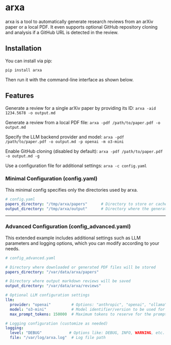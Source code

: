 # arxa

arxa is a tool to automatically generate research reviews from an arXiv paper or a local PDF. It even supports optional GitHub repository cloning and analysis if a GitHub URL is detected in the review.

## Installation

You can install via pip:

`pip install arxa`

Then run it with the command-line interface as shown below.

## Features

Generate a review for a single arXiv paper by providing its ID:
`arxa -aid 1234.5678 -o output.md`

Generate a review from a local PDF file:
`arxa -pdf /path/to/paper.pdf -o output.md`

Specify the LLM backend provider and model:
`arxa -pdf /path/to/paper.pdf -o output.md -p openai -m o3-mini`

Enable GitHub cloning (disabled by default):
`arxa -pdf /path/to/paper.pdf -o output.md -g`

Use a configuration file for additional settings:
`arxa -c config.yaml`

### Minimal Configuration (config.yaml)

This minimal config specifies only the directories used by arxa.

```yaml
# config.yaml
papers_directory: "/tmp/arxa/papers"      # Directory to store or cache PDF files
output_directory: "/tmp/arxa/output"      # Directory where the generated reviews will be saved
```

---

### Advanced Configuration (config_advanced.yaml)

This extended example includes additional settings such as LLM parameters and logging options, which you can modify according to your needs.

```yaml
# config_advanced.yaml

# Directory where downloaded or generated PDF files will be stored
papers_directory: "/var/data/arxa/papers"

# Directory where output markdown reviews will be saved
output_directory: "/var/data/arxa/reviews"

# Optional LLM configuration settings
llm:
  provider: "openai"         # Options: "anthropic", "openai", "ollama"
  model: "o3-mini"           # Model identifier/version to be used for generating reviews
  max_prompt_tokens: 150000  # Maximum tokens to reserve for the prompt (if applicable)

# Logging configuration (customize as needed)
logging:
  level: "DEBUG"            # Options like: DEBUG, INFO, WARNING, etc.
  file: "/var/log/arxa.log"  # Log file path
```

